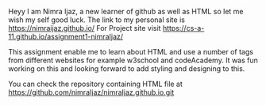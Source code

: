 Heyy I am Nimra Ijaz, a new learner of github as well as HTML so let me wish my self good luck.
The link to my personal site is https://nimraijaz.github.io/
For Project site visit https://cs-a-11.github.io/assignment1-nimraIjaz/

This assignment enable me to learn about HTML and use a number of tags from different websites for example w3school and codeAcademy.
It was fun working on this and looking forward to add styling and designing to this.

You can check the repository containing HTML file at https://github.com/nimraIjaz/nimraIjaz.github.io.git
